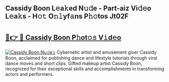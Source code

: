 ## Cassidy Boon L𝚎a𝚔ed N𝚞𝚍e - Part-aiz Vi𝚍𝚎o L𝚎a𝚔s - H𝚘𝚝 O𝚗𝚕yf𝚊ns P𝚑𝚘tos Jt02F

# <h2><a href="http://kfcwke.oniu.top/?m=Cassidy+Boon">🔗👉 🔴 Cassidy Boon P𝚑ot𝚘𝚜 V𝚒d𝚎o</a></h2>

[![Cassidy Boon Nu𝚍e𝚜](https://i.imgur.com/0qMVB7G.gif)](http://kfcwke.oniu.top/?m=Cassidy+Boon)
Cybernetic artist and amusement giver Cassidy Boon, acclaimed for publishing dance and lifestyle tutorials through viral dance moves and short clips. Gifted makeup artist Cassidy Boon, recognized for their exceptional skills and accomplishments in transforming actors and performers.  
